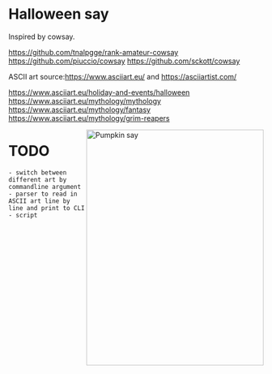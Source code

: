 # Halloween say

Inspired by cowsay. 

https://github.com/tnalpgge/rank-amateur-cowsay
https://github.com/piuccio/cowsay
https://github.com/sckott/cowsay

ASCII art source:https://www.asciiart.eu/ and https://asciiartist.com/

https://www.asciiart.eu/holiday-and-events/halloween
https://www.asciiart.eu/mythology/mythology
https://www.asciiart.eu/mythology/fantasy
https://www.asciiart.eu/mythology/grim-reapers

<img align="right" src="https://github.com/randumrawr/halloweensay/blob/main/pumpkin-demo.png" alt="Pumpkin say" width=350px height=465px/>

# TODO
	- switch between different art by commandline argument
	- parser to read in ASCII art line by line and print to CLI
	- script

